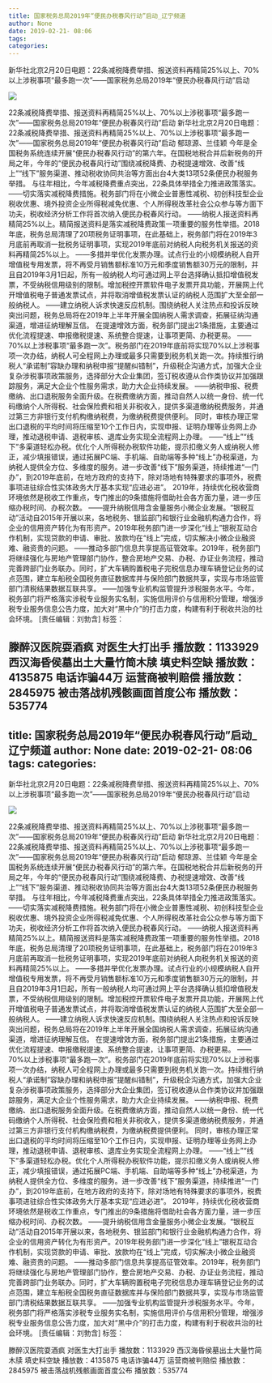 ```yaml
---
title: 国家税务总局2019年“便民办税春风行动”启动_辽宁频道
author: None
date: 2019-02-21- 08:06
tags: 
categories: 
---
```

新华社北京2月20日电题：22条减税降费举措、报送资料再精简25%以上、70%以上涉税事项“最多跑一次”——国家税务总局2019年“便民办税春风行动”启动
<!-- more -->
                
<img align="center" border="0" src="http://p2.ifengimg.com/a/2016/0810/204c433878d5cf9size1_w16_h16.png" />
                
            
22条减税降费举措、报送资料再精简25%以上、70%以上涉税事项“最多跑一次”——国家税务总局2019年“便民办税春风行动”启动
新华社北京2月20日电题：22条减税降费举措、报送资料再精简25%以上、70%以上涉税事项“最多跑一次”——国家税务总局2019年“便民办税春风行动”启动
郁琼源、兰佳颖
今年是全国税务系统连续开展“便民办税春风行动”的第六年。在国税地税合并后新税务的开局之年，今年的“便民办税春风行动”围绕减税降费、办税提速增效、改善“线上”“线下”服务渠道、推动税收协同共治等方面出台4大类13项52条便民办税服务举措。
与往年相比，今年减税降费重点突出，22条具体举措全力推进政策落实。
——切实落实减税降费措施。税务部门将在小微企业普惠性减税、初创科技型企业税收优惠、境外投资企业所得税减免优惠、个人所得税改革社会公众参与等方面下功夫，税收经济分析工作将首次纳入便民办税春风行动。
——纳税人报送资料再精简25%以上。精简报送资料是落实减税降费政策一项重要的服务性举措。2018年底，税务总局清理了20项税务证明事项，在此基础上，税务部门将在2019年3月底前再取消一批税务证明事项，实现2019年底前对纳税人向税务机关报送的资料再精简25%以上。
——多措并举优化发票办理。试点行业的小规模纳税人自开增值税专用发票，将不再受月销售额标准10万元和季度销售额30万元的限制，并且自2019年3月1日起，所有一般纳税人均可通过网上平台选择确认抵扣增值税发票，不受纳税信用级别的限制。增加税控开票软件电子发票开具功能，开展网上代开增值税电子普通发票试点，并将取消增值税发票认证的纳税人范围扩大至全部一般纳税人。
——建立纳税人诉求快速反应机制。围绕纳税人关注热点和投诉反映突出问题，税务总局将在2019年上半年开展全国纳税人需求调查，拓展征纳沟通渠道，增进征纳理解互信。
在提速增效方面，税务部门提出21条措施，主要通过优化流程提速、申报缴税提速、系统整合提速，让事项更简、办税更易。
——70%以上涉税事项“最多跑一次”。税务部门在2019年底前将实现70%以上涉税事项一次办结，纳税人可全程网上办理或最多只需要到税务机关跑一次。持续推行纳税人“承诺制”容缺办理和纳税申报“提醒纠错制”，升级税企沟通方式，加强大企业复杂涉税事项政策服务，选择部分大企业集团，签订税收遵从合作类协议并加强跟踪服务，满足大企业个性服务需求，助力大企业持续发展。
——纳税申报、税费缴纳、出口退税服务全面升级。在税费缴纳方面，推动自然人以统一身份、统一代码缴纳个人所得税、社会保险费和相关非税收入，提供多渠道缴纳税费服务，并通过第三方非银行支付机构缴纳税费，为缴纳税费提供便利。
同时，审核办理正常出口退税的平均时间将压缩至10个工作日内，实现申报、证明办理等业务网上办理，推动退税申请、退税审核、退库业务实现全流程网上办理。
——“线上”“线下”多渠道轻松办税。优化个人所得税办税软件功能，提示扣缴义务人或纳税人修正，减少填报错误，通过拓展PC端、手机端、自助端等多种“线上”办税渠道，为纳税人提供全方位、多维度的服务。进一步改善“线下”服务渠道，持续推进“一门办”，到2019年底前，在地方政府的支持下，除对场地有特殊要求的事项外，税费事项进驻综合性实体政务大厅基本实现“应进必进”。
2019年，持续优化税收营商环境依然是税收工作重点，专门推出的9条措施将借助社会各方面力量，进一步压缩办税时间、办税次数。
——提升纳税信用含金量服务小微企业发展。“银税互动”活动自2015年开展以来，各地税务、银监部门和银行业金融机构通力合作，将企业的信用资产转化为有形资产。2019年税务部门进一步深化“线上”银税互动合作机制，实现贷款的申请、审批、放款均在“线上”完成，切实解决小微企业融资难、融资贵的问题。
——推动多部门信息共享提高征管效率。2019年，税务部门将继续强化与房地产管理部门协作，整合房地产交易、办税、办证业务流程，推动完善跨部门业务联办。同时，扩大车辆购置税电子完税信息办理车辆登记业务的试点范围，建立车船税全国税务直征数据库并与保险部门数据共享，实现与市场监管部门清税结果数据互联共享。
——加强专业机构监管提升涉税服务水平。今年，税务部门将严格落实涉税专业服务实名制，实施信用评价与信用积分管理，增强涉税专业服务信息公告力度，加大对“黑中介”的打击力度，构建有利于税收共治的社会环境。
[责任编辑：刘勃含]
标签：
 
             
滕醉汉医院耍酒疯 对医生大打出手
播放数：1133929
西汉海昏侯墓出土大量竹简木牍 填史料空缺
播放数：4135875
电话诈骗44万 运营商被判赔偿
播放数：2845975
被击落战机残骸画面首度公布
播放数：535774
---
title: 国家税务总局2019年“便民办税春风行动”启动_辽宁频道
author: None
date: 2019-02-21- 08:06
tags: 
categories: 
---
新华社北京2月20日电题：22条减税降费举措、报送资料再精简25%以上、70%以上涉税事项“最多跑一次”——国家税务总局2019年“便民办税春风行动”启动
<!-- more -->
                
<img align="center" border="0" src="http://p2.ifengimg.com/a/2016/0810/204c433878d5cf9size1_w16_h16.png" />
                
            
22条减税降费举措、报送资料再精简25%以上、70%以上涉税事项“最多跑一次”——国家税务总局2019年“便民办税春风行动”启动
新华社北京2月20日电题：22条减税降费举措、报送资料再精简25%以上、70%以上涉税事项“最多跑一次”——国家税务总局2019年“便民办税春风行动”启动
郁琼源、兰佳颖
今年是全国税务系统连续开展“便民办税春风行动”的第六年。在国税地税合并后新税务的开局之年，今年的“便民办税春风行动”围绕减税降费、办税提速增效、改善“线上”“线下”服务渠道、推动税收协同共治等方面出台4大类13项52条便民办税服务举措。
与往年相比，今年减税降费重点突出，22条具体举措全力推进政策落实。
——切实落实减税降费措施。税务部门将在小微企业普惠性减税、初创科技型企业税收优惠、境外投资企业所得税减免优惠、个人所得税改革社会公众参与等方面下功夫，税收经济分析工作将首次纳入便民办税春风行动。
——纳税人报送资料再精简25%以上。精简报送资料是落实减税降费政策一项重要的服务性举措。2018年底，税务总局清理了20项税务证明事项，在此基础上，税务部门将在2019年3月底前再取消一批税务证明事项，实现2019年底前对纳税人向税务机关报送的资料再精简25%以上。
——多措并举优化发票办理。试点行业的小规模纳税人自开增值税专用发票，将不再受月销售额标准10万元和季度销售额30万元的限制，并且自2019年3月1日起，所有一般纳税人均可通过网上平台选择确认抵扣增值税发票，不受纳税信用级别的限制。增加税控开票软件电子发票开具功能，开展网上代开增值税电子普通发票试点，并将取消增值税发票认证的纳税人范围扩大至全部一般纳税人。
——建立纳税人诉求快速反应机制。围绕纳税人关注热点和投诉反映突出问题，税务总局将在2019年上半年开展全国纳税人需求调查，拓展征纳沟通渠道，增进征纳理解互信。
在提速增效方面，税务部门提出21条措施，主要通过优化流程提速、申报缴税提速、系统整合提速，让事项更简、办税更易。
——70%以上涉税事项“最多跑一次”。税务部门在2019年底前将实现70%以上涉税事项一次办结，纳税人可全程网上办理或最多只需要到税务机关跑一次。持续推行纳税人“承诺制”容缺办理和纳税申报“提醒纠错制”，升级税企沟通方式，加强大企业复杂涉税事项政策服务，选择部分大企业集团，签订税收遵从合作类协议并加强跟踪服务，满足大企业个性服务需求，助力大企业持续发展。
——纳税申报、税费缴纳、出口退税服务全面升级。在税费缴纳方面，推动自然人以统一身份、统一代码缴纳个人所得税、社会保险费和相关非税收入，提供多渠道缴纳税费服务，并通过第三方非银行支付机构缴纳税费，为缴纳税费提供便利。
同时，审核办理正常出口退税的平均时间将压缩至10个工作日内，实现申报、证明办理等业务网上办理，推动退税申请、退税审核、退库业务实现全流程网上办理。
——“线上”“线下”多渠道轻松办税。优化个人所得税办税软件功能，提示扣缴义务人或纳税人修正，减少填报错误，通过拓展PC端、手机端、自助端等多种“线上”办税渠道，为纳税人提供全方位、多维度的服务。进一步改善“线下”服务渠道，持续推进“一门办”，到2019年底前，在地方政府的支持下，除对场地有特殊要求的事项外，税费事项进驻综合性实体政务大厅基本实现“应进必进”。
2019年，持续优化税收营商环境依然是税收工作重点，专门推出的9条措施将借助社会各方面力量，进一步压缩办税时间、办税次数。
——提升纳税信用含金量服务小微企业发展。“银税互动”活动自2015年开展以来，各地税务、银监部门和银行业金融机构通力合作，将企业的信用资产转化为有形资产。2019年税务部门进一步深化“线上”银税互动合作机制，实现贷款的申请、审批、放款均在“线上”完成，切实解决小微企业融资难、融资贵的问题。
——推动多部门信息共享提高征管效率。2019年，税务部门将继续强化与房地产管理部门协作，整合房地产交易、办税、办证业务流程，推动完善跨部门业务联办。同时，扩大车辆购置税电子完税信息办理车辆登记业务的试点范围，建立车船税全国税务直征数据库并与保险部门数据共享，实现与市场监管部门清税结果数据互联共享。
——加强专业机构监管提升涉税服务水平。今年，税务部门将严格落实涉税专业服务实名制，实施信用评价与信用积分管理，增强涉税专业服务信息公告力度，加大对“黑中介”的打击力度，构建有利于税收共治的社会环境。
[责任编辑：刘勃含]
标签：
 
             
滕醉汉医院耍酒疯 对医生大打出手
播放数：1133929
西汉海昏侯墓出土大量竹简木牍 填史料空缺
播放数：4135875
电话诈骗44万 运营商被判赔偿
播放数：2845975
被击落战机残骸画面首度公布
播放数：535774
